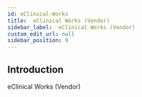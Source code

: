 ```yaml
---
id: eClinical-Works
title:  eClinical Works (Vendor)
sidebar_label:  eClinical Works (Vendor)
custom_edit_url: null
sidebar_position: 9
---
```

## Introduction
eClinical Works (Vendor)
